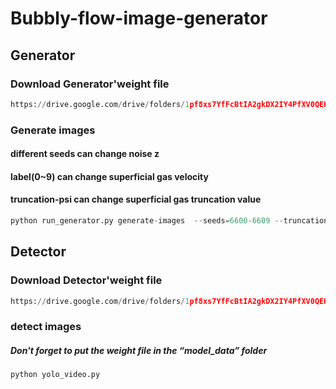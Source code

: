 Bubbly-flow-image-generator
=====

## Generator

### Download Generator'weight file
```python
https://drive.google.com/drive/folders/1pf8xs7YfFcBtIA2gkDX2IY4PfXV0QEKA?usp=sharing
```

### Generate images
#### different seeds can change noise z
#### label(0~9) can change superficial gas velocity
#### truncation-psi can change superficial gas truncation value

```python
python run_generator.py generate-images  --seeds=6600-6609 --truncation-psi=1.0 --label=0 --network=xxx/xxxx
```


## Detector

### Download Detector'weight file
```python
https://drive.google.com/drive/folders/1pf8xs7YfFcBtIA2gkDX2IY4PfXV0QEKA?usp=sharing
```

### detect images
##### Don't forget to put the weight file in the “model_data” folder
```python
python yolo_video.py
```



